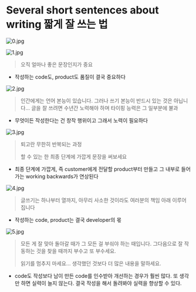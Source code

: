 # Several short sentences about writing 짧게 잘 쓰는 법

![0.jpg](several_short_sentences_about_writing/0.jpg)

![1.jpg](several_short_sentences_about_writing/1.jpg)

> 오직 얼마나 좋은 문장인지가 중요
> 
- 작성하는 code도, product도 품질이 결국 중요하다

![2.jpg](several_short_sentences_about_writing/2.jpg)

> 인간에게는 언어 본능이 있습니다. 그러나 쓰기 본능이 반드시 있는 것은 아닙니다... 글을 잘 쓰려면 수년간 노력해야 하며 타이핑 능력은 그 일부분에 불과
> 
- 무엇이든 작성한다는 건 창작 행위이고 그래서 노력이 필요하다

![3.jpg](several_short_sentences_about_writing/3.jpg)

> 퇴고란 무한히 반복되는 과정
> 
> 
> 할 수 있는 한 최종 단계에 가깝게 문장을 써보세요
> 
- 최종 단계에 가깝게, 즉 customer에게 전달할 product부터 만들고 그 내부로 들어가는 working backwards가 연상된다

![4.jpg](several_short_sentences_about_writing/4.jpg)

> 글쓰기는 하나부터 열까지, 아무리 사소한 것이라도 여러분의 책임 아래 이루어집니다
> 
- 작성하는 code, product는 결국 developer의 몫

![5.jpg](several_short_sentences_about_writing/5.jpg)

> 모든 게 잘 맞아 돌아갈 때가 그 모든 걸 부숴야 하는 때입니다. 그다음으로 잘 작동하는 것을 찾을 때까지 부수고 또 부수세요.
> 
> 
> 읽기를 멈추지 마세요... 생각했던 것보다 더 많은 내용을 말하세요.
> 
- code도 작성보다 남이 만든 code를 인수받아 개선하는 경우가 훨씬 많다. 또 생각만 하면 실력이 늘지 않는다. 결국 작성을 해서 돌려봐야 실력을 향상할 수 있다.